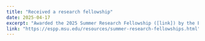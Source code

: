 ```yaml
---
title: "Received a research fellowship"
date: 2025-04-17
excerpt: "Awarded the 2025 Summer Research Fellowship ([link]) by the Environmental Science and Policy Program at Michigan State University."
link: "https://espp.msu.edu/resources/summer-research-fellowships.html"
---
```



